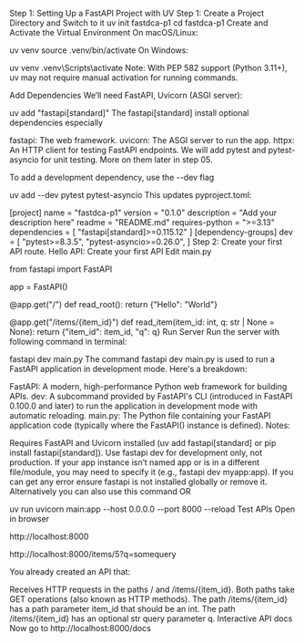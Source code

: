 Step 1: Setting Up a FastAPI Project with UV
Step 1: Create a Project Directory and Switch to it
uv init fastdca-p1
cd fastdca-p1
Create and Activate the Virtual Environment
On macOS/Linux:

uv venv
source .venv/bin/activate
On Windows:

uv venv
.venv\Scripts\activate
Note: With PEP 582 support (Python 3.11+), uv may not require manual activation for running commands.

Add Dependencies
We’ll need FastAPI, Uvicorn (ASGI server):

uv add "fastapi[standard]"
The fastapi[standard] install optional dependencies especially

fastapi: The web framework.
uvicorn: The ASGI server to run the app.
httpx: An HTTP client for testing FastAPI endpoints.
We will add pytest and pytest-asyncio for unit testing. More on them later in step 05.

To add a development dependency, use the --dev flag

uv add --dev pytest pytest-asyncio
This updates pyproject.toml:

[project]
name = "fastdca-p1"
version = "0.1.0"
description = "Add your description here"
readme = "README.md"
requires-python = ">=3.13"
dependencies = [
    "fastapi[standard]>=0.115.12"
]
[dependency-groups]
dev = [
    "pytest>=8.3.5",
    "pytest-asyncio>=0.26.0",
]
Step 2: Create your first API route.
Hello API: Create your first API
Edit main.py

from fastapi import FastAPI

app = FastAPI()

@app.get("/")
def read_root():
    return {"Hello": "World"}


@app.get("/items/{item_id}")
def read_item(item_id: int, q: str | None = None):
    return {"item_id": item_id, "q": q}
Run Server
Run the server with following command in terminal:

fastapi dev main.py
The command fastapi dev main.py is used to run a FastAPI application in development mode. Here's a breakdown:

FastAPI: A modern, high-performance Python web framework for building APIs.
dev: A subcommand provided by FastAPI's CLI (introduced in FastAPI 0.100.0 and later) to run the application in development mode with automatic reloading.
main.py: The Python file containing your FastAPI application code (typically where the FastAPI() instance is defined).
Notes:

Requires FastAPI and Uvicorn installed (uv add fastapi[standard] or pip install fastapi[standard]).
Use fastapi dev for development only, not production.
If your app instance isn’t named app or is in a different file/module, you may need to specify it (e.g., fastapi dev myapp:app).
If you can get any error ensure fastapi is not installed globally or remove it. Alternatively you can also use this command
OR

uv run uvicorn main:app --host 0.0.0.0 --port 8000 --reload
Test APIs
Open in browser

http://localhost:8000

http://localhost:8000/items/5?q=somequery

You already created an API that:

Receives HTTP requests in the paths / and /items/{item_id}.
Both paths take GET operations (also known as HTTP methods).
The path /items/{item_id} has a path parameter item_id that should be an int.
The path /items/{item_id} has an optional str query parameter q.
Interactive API docs
Now go to http://localhost:8000/docs